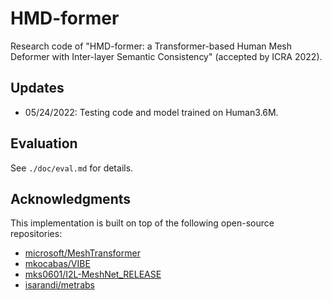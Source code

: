# HMD-former

Research code of "HMD-former: a Transformer-based Human Mesh Deformer with Inter-layer Semantic Consistency" (accepted by ICRA 2022).

## Updates

- 05/24/2022: Testing code and model trained on Human3.6M.

## Evaluation

See `./doc/eval.md` for details.

## Acknowledgments

This implementation is built on top of the following open-source repositories:

- [microsoft/MeshTransformer](https://github.com/microsoft/MeshTransformer)
- [mkocabas/VIBE](https://github.com/mkocabas/VIBE)
- [mks0601/I2L-MeshNet_RELEASE](https://github.com/mks0601/I2L-MeshNet_RELEASE)
- [isarandi/metrabs](https://github.com/isarandi/metrabs)
